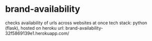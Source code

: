 # brand-availability
checks availability of urls across websites at once
tech stack: python (flask), hosted on heroku
url: brand-availability-32f5869139e1.herokuapp.com/